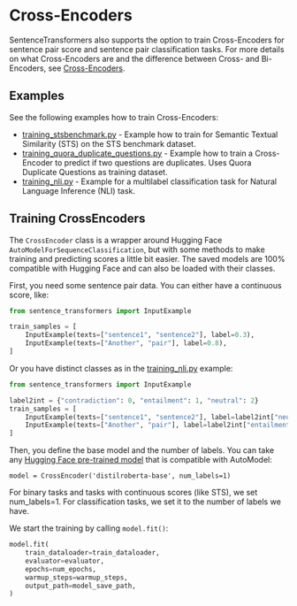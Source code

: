 # Cross-Encoders
SentenceTransformers also supports the option to train Cross-Encoders for sentence pair score and sentence pair classification tasks. For more details on what Cross-Encoders are and the difference between Cross- and Bi-Encoders, see [Cross-Encoders](../applications/README.md).

## Examples
See the following examples how to train Cross-Encoders:
- [training_stsbenchmark.py](training_stsbenchmark.py) - Example how to train for Semantic Textual Similarity (STS) on the STS benchmark dataset.
- [training_quora_duplicate_questions.py](training_quora_duplicate_questions.py) - Example how to train a Cross-Encoder to predict if two questions are duplicates. Uses Quora Duplicate Questions as training dataset.
- [training_nli.py](training_nli.py) - Example for a multilabel classification task for Natural Language Inference (NLI) task.

## Training CrossEncoders

The `CrossEncoder` class is a wrapper around Hugging Face `AutoModelForSequenceClassification`, but with some methods to make training and predicting scores a little bit easier. The saved models are 100% compatible with Hugging Face and can also be loaded with their classes.

First, you need some sentence pair data. You can either have a continuous score, like:
```python
from sentence_transformers import InputExample

train_samples = [
    InputExample(texts=["sentence1", "sentence2"], label=0.3),
    InputExample(texts=["Another", "pair"], label=0.8),
]
```

Or you have distinct classes as in the [training_nli.py](training_nli.py) example:
```python
from sentence_transformers import InputExample

label2int = {"contradiction": 0, "entailment": 1, "neutral": 2}
train_samples = [
    InputExample(texts=["sentence1", "sentence2"], label=label2int["neutral"]),
    InputExample(texts=["Another", "pair"], label=label2int["entailment"]),
]
```

Then, you define the base model and the number of labels. You can take any [Hugging Face pre-trained model](https://huggingface.co/transformers/pretrained_models.html) that is compatible with AutoModel:
```
model = CrossEncoder('distilroberta-base', num_labels=1)
```

For binary tasks and tasks with continuous scores (like STS), we set num_labels=1. For classification tasks, we set it to the number of labels we have.

We start the training by calling `model.fit()`:
```python
model.fit(
    train_dataloader=train_dataloader,
    evaluator=evaluator,
    epochs=num_epochs,
    warmup_steps=warmup_steps,
    output_path=model_save_path,
)
```




